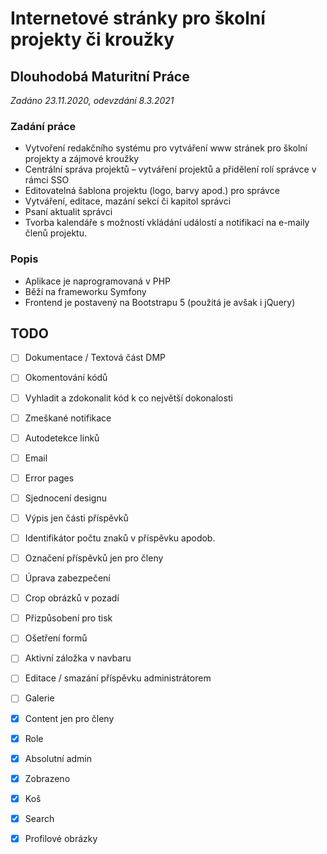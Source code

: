 # Internetové stránky pro školní projekty či kroužky
## Dlouhodobá Maturitní Práce

*Zadáno 23.11.2020, odevzdání 8.3.2021*

### Zadání práce

* Vytvoření redakčního systému pro vytváření www stránek pro školní projekty a zájmové kroužky 
* Centrální správa projektů – vytváření projektů a přidělení rolí správce v rámci SSO 
* Editovatelná šablona projektu (logo, barvy apod.) pro správce 
* Vytváření, editace, mazání sekcí či kapitol správci 
* Psaní aktualit správci 
* Tvorba kalendáře s možností vkládání událostí a notifikací na e-maily členů projektu.

### Popis

* Aplikace je naprogramovaná v PHP
* Běží na frameworku Symfony
* Frontend je postavený na Bootstrapu 5 (použitá je avšak i jQuery)

## TODO

* [ ] Dokumentace / Textová část DMP
* [ ] Okomentování kódů
* [ ] Vyhladit a zdokonalit kód k co největší dokonalosti
* [ ] Zmeškané notifikace
* [ ] Autodetekce linků
* [ ] Email
* [ ] Error pages
* [ ] Sjednocení designu
* [ ] Výpis jen části příspěvků
* [ ] Identifikátor počtu znaků v příspěvku apodob.
* [ ] Označení příspěvků jen pro členy
* [ ] Úprava zabezpečení
* [ ] Crop obrázků v pozadí
* [ ] Přizpůsobení pro tisk
* [ ] Ošetření formů
* [ ] Aktivní záložka v navbaru
* [ ] Editace / smazání příspěvku administrátorem
* [ ] Galerie
* [x] Content jen pro členy
* [x] Role
* [x] Absolutní admin
* [x] Zobrazeno
* [x] Koš
* [x] Search
* [x] Profilové obrázky

